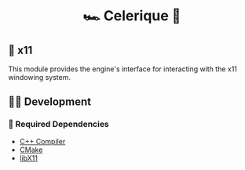 <h1 align="center">
🏎️ Celerique 💨
</h1>

## 📂 x11
This module provides the engine's interface for interacting with the x11 windowing system.

## 🧑‍💻 Development
### 🧰 Required Dependencies

* [C++ Compiler](https://www.stroustrup.com/compilers.html)
* [CMake](https://cmake.org/)
* [libX11](https://gitlab.freedesktop.org/xorg/lib/libx11)